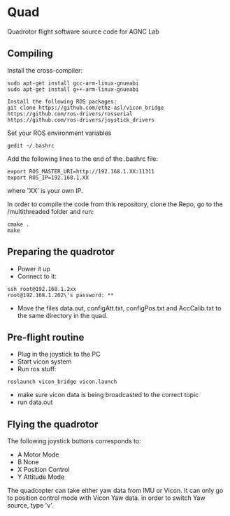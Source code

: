 # Quad
Quadrotor flight software source code for AGNC Lab

## Compiling

Install the cross-compiler:

```shell
sudo apt-get install gcc-arm-linux-gnueabi
sudo apt-get install g++-arm-linux-gnueabi
```

```shell
Install the following ROS packages:
git clone https://github.com/ethz-asl/vicon_bridge
https://github.com/ros-drivers/rosserial 
https://github.com/ros-drivers/joystick_drivers
```

Set your ROS environment variables
```shell
gedit ~/.bashrc
```
Add the following lines to the end of the .bashrc file:

```shell
export ROS_MASTER_URI=http://192.168.1.XX:11311
export ROS_IP=192.168.1.XX
```
where 'XX' is your own IP.

In order to compile the code from this repository, clone the Repo, go to the /multithreaded folder and run:

```shell
cmake .
make
```

## Preparing the quadrotor

* Power it up
* Connect to it:
```shell
ssh root@192.168.1.2xx
root@192.168.1.202\'s password: **
```
* Move the files data.out, configAtt.txt, configPos.txt and AccCalib.txt to the same directory in the quad.

## Pre-flight routine

* Plug in the joystick to the PC
* Start vicon system
* Run ros stuff: 
```shell
roslaunch vicon_bridge vicon.launch
```
* make sure vicon data is being broadcasted to the correct topic
* run data.out

## Flying the quadrotor

The following joystick buttons corresponds to:

* A Motor Mode
* B None
* X Position Control
* Y Attitude Mode

The quadcopter can take either yaw data from IMU or Vicon. It can only go to position control mode with Vicon Yaw data. in order to switch Yaw source, type 'v'.
